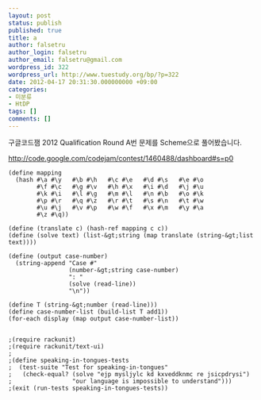 ```yaml
---
layout: post
status: publish
published: true
title: a
author: falsetru
author_login: falsetru
author_email: falsetru@gmail.com
wordpress_id: 322
wordpress_url: http://www.tuestudy.org/bp/?p=322
date: 2012-04-17 20:31:30.000000000 +09:00
categories:
- 미분류
- HtDP
tags: []
comments: []
---
```

<p>구글코드잼 2012 Qualification Round A번 문제를 Scheme으로 풀어봤습니다.</p>

<p><a href="http://code.google.com/codejam/contest/1460488/dashboard#s=p0">http://code.google.com/codejam/contest/1460488/dashboard#s=p0</a></p>

<pre><code>(define mapping
  (hash #\a #\y   #\b #\h   #\c #\e   #\d #\s   #\e #\o
        #\f #\c   #\g #\v   #\h #\x   #\i #\d   #\j #\u
        #\k #\i   #\l #\g   #\m #\l   #\n #\b   #\o #\k
        #\p #\r   #\q #\z   #\r #\t   #\s #\n   #\t #\w
        #\u #\j   #\v #\p   #\w #\f   #\x #\m   #\y #\a
        #\z #\q))

(define (translate c) (hash-ref mapping c c))
(define (solve text) (list-&amp;gt;string (map translate (string-&amp;gt;list text))))

(define (output case-number)
  (string-append "Case #"
                 (number-&amp;gt;string case-number)
                 ": "
                 (solve (read-line))
                 "\n"))

(define T (string-&amp;gt;number (read-line)))
(define case-number-list (build-list T add1))
(for-each display (map output case-number-list))


;(require rackunit)
;(require rackunit/text-ui)
;
;(define speaking-in-tongues-tests
;  (test-suite "Test for speaking-in-tongues"
;   (check-equal? (solve "ejp mysljylc kd kxveddknmc re jsicpdrysi")
;                 "our language is impossible to understand")))
;(exit (run-tests speaking-in-tongues-tests))
</code></pre>
